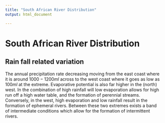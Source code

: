 ```yaml
---
title: "South African River Distribution"
output: html_document

---
```


# South African River Distribution

## Rain fall related variation 
The annual precipitation rate decreasing moving from the east coast where it is around $1000-1200ml$ across to the west  coast where it goes as low as $100ml$ at the extreme. Evaporative potential is also far higher in the (north) west. In the combination of high rainfall will low evaporation allows for high run off a high water table, and the formation of perennial streams. Conversely, in the west, high evaporation and low rainfall result in  the formation of ephemeral rivers. Between these two extremes exists a band of intermediate conditions which allow for the formation of intermittent rivers. 
